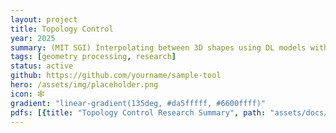 ```yaml
---
layout: project
title: Topology Control
year: 2025
summary: (MIT SGI) Interpolating between 3D shapes using DL models with a topology preserving path in latent space. 
tags: [geometry processing, research]
status: active
github: https://github.com/yourname/sample-tool
hero: /assets/img/placeholder.png
icon: 🕸️
gradient: "linear-gradient(135deg, #da5fffff, #6600ffff)"
pdfs: [{title: "Topology Control Research Summary", path: "assets/docs/topology_control_blog_post.pdf"}]
---
```


